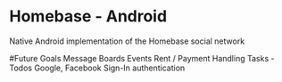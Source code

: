 # Homebase - Android
Native Android implementation of the Homebase social network

#Future Goals
     Message Boards
     Events
     Rent / Payment Handling
     Tasks - Todos
     Google, Facebook Sign-In authentication

